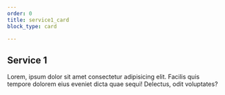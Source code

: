 ```yaml
---
order: 0
title: service1_card
block_type: card

---
```



## Service 1

Lorem, ipsum dolor sit amet consectetur adipisicing elit. Facilis quis tempore dolorem eius eveniet dicta quae sequi! Delectus, odit voluptates?


